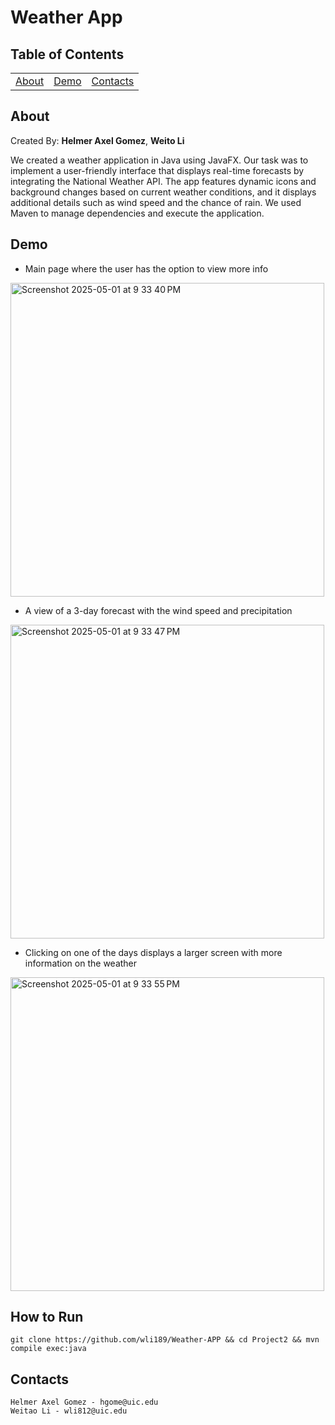 # Weather App

## Table of Contents<!-- Optional -->

    
<dev align="center">
    <table align="center">
        <tr>
            <td><a href="#about">About</a></td>        
            <td><a href="#demo">Demo</a></td>
            <td><a href="#contacts">Contacts</a></td>
        </tr>
    </table>
</dev>

## About<!-- Required -->
Created By: 
**Helmer Axel Gomez**, 
**Weito Li**

We created a weather application in Java using JavaFX. Our task was to implement a user-friendly interface that displays real-time forecasts by integrating the National Weather API. The app features dynamic icons and background changes based on current weather conditions, and it displays additional details such as wind speed and the chance of rain. We used Maven to manage dependencies and execute the application.

## Demo
* Main page where the user has the option to view more info 
<img width="502" alt="Screenshot 2025-05-01 at 9 33 40 PM" src="https://github.com/user-attachments/assets/737b3308-ba14-47aa-ba82-49f2f69b15ed" />

* A view of a 3-day forecast with the wind speed and precipitation

<img width="502" alt="Screenshot 2025-05-01 at 9 33 47 PM" src="https://github.com/user-attachments/assets/fa2ad3a2-83c1-48e8-b89a-cb8ff116d76c" />

* Clicking on one of the days displays a larger screen with more information on the weather

<img width="502" alt="Screenshot 2025-05-01 at 9 33 55 PM" src="https://github.com/user-attachments/assets/2e3343d9-e17e-4b41-a1d1-3818e7736f89" />

## How to Run
```
git clone https://github.com/wli189/Weather-APP && cd Project2 && mvn compile exec:java
```

## Contacts
    Helmer Axel Gomez - hgome@uic.edu
    Weitao Li - wli812@uic.edu

